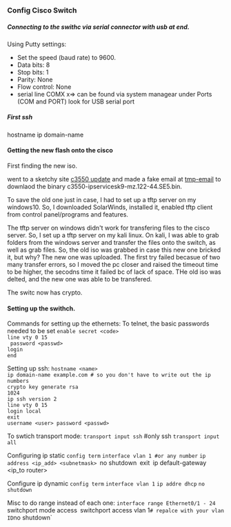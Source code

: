### Config Cisco Switch
##### Connecting to the swithc via serial connector with usb at end.
Using Putty settings: 
- Set the speed (baud rate) to 9600.
- Data bits: 8
- Stop bits: 1
- Parity: None
- Flow control: None
- serial line COMX
x=> can be found via system managear under Ports (COM and PORT) look for USB serial port
##### First ssh
hostname <elincia>
ip domain-name <crimea>

#### Getting the new flash onto the cisco
First finding the new iso.

went to a sketchy site [c3550 update](https://download4share.com/download/get/J0y_in_q/c3550-ipservicesk9-mz_122-44_se5_bin.html) and made a fake
email at [tmp-email](https://temp-mail.org/en/change) to downlaod the binary   c3550-ipservicesk9-mz.122-44.SE5.bin.

To save the old one just in case, I had to set up a tftp server on my windows10. So, I downloaded SolarWinds, installed it, 
enabled tftp client from control panel/programs and features.

The tftp server on windows didn't work for transfering files to the cisco server. So, I set up a tftp server on my kali linux. On kali, I was able to grab folders from the windows server 
and transfer the files onto the switch, as well as grab files. So, the old  iso was grabbed in case this new one bricked it, but why? The new one was uploaded. The first try failed becasue
of two many transfer errors, so I moved the pc closer and raised the timeout time to be higher, the secodns time it failed bc of lack of space. THe old iso was delted, and the new one was able 
to be transfered.

The switc now has crypto.

#### Setting up the swithch.

Commands for setting up the ethernets:
To telnet, the basic passwords needed to be set
`enable secret <code>`<br>
`line vty 0 15` <br>
` password <passwd>` <br>
`login`<br>
`end`<br>

Setting up ssh:
`hostname <name>`<br>
`ip domain-name example.com # so you don't have to write out the ip numbers` <br>
`crypto key generate rsa` <br>
`1024` <br>
`ip ssh version 2` <br>
`line vty 0 15`<br>
`login local`<br>
`exit` <br>
`username <user> password <passwd>` <br>

To swtich transport mode:
`transport input ssh` #only ssh
`transport input all`


Configuring ip static
`config term`
`interface vlan 1 #or any number`
`ip address <ip_add> <subnetmask>
`no shutdown`
`exit`
`ip default-gateway <ip_to router>


Configure ip dynamic
`config term`
`interface vlan 1`
`ip addre dhcp`
`no shutdown`

Misc to do range instead of each one:
`interface range Ethernet0/1 - 24
`switchport mode access`
`switchport access vlan 1` # repalce with your vlan ID
`no shutdown`

